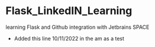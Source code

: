 # Flask_LinkedIN_Learning
learning Flask and Github integration with Jetbrains SPACE

* Added this line 10/11/2022 in the am as a test
